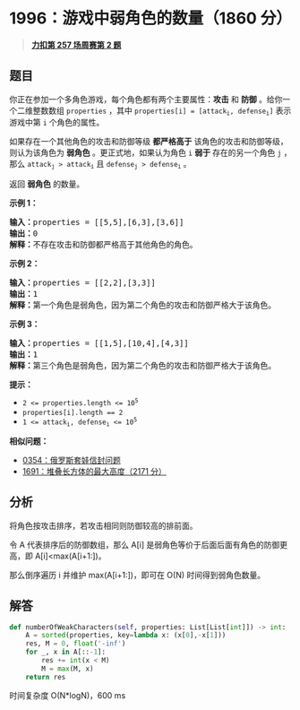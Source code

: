 # 1996：游戏中弱角色的数量（1860 分）


> <u>**[力扣第 257 场周赛第 2 题](https://leetcode.cn/problems/the-number-of-weak-characters-in-the-game/)**</u>

## 题目

<p>你正在参加一个多角色游戏，每个角色都有两个主要属性：<strong>攻击</strong> 和 <strong>防御</strong> 。给你一个二维整数数组 <code>properties</code> ，其中 <code>properties[i] = [attack<sub>i</sub>, defense<sub>i</sub>]</code> 表示游戏中第 <code>i</code> 个角色的属性。</p>

<p>如果存在一个其他角色的攻击和防御等级 <strong>都严格高于</strong> 该角色的攻击和防御等级，则认为该角色为 <strong>弱角色</strong> 。更正式地，如果认为角色 <code>i</code> <strong>弱于</strong> 存在的另一个角色 <code>j</code> ，那么 <code>attack<sub>j</sub> &gt; attack<sub>i</sub></code> 且 <code>defense<sub>j</sub> &gt; defense<sub>i</sub></code> 。</p>

<p>返回 <strong>弱角色</strong> 的数量。</p>



<p><strong>示例 1：</strong></p>

<pre>
<strong>输入：</strong>properties = [[5,5],[6,3],[3,6]]
<strong>输出：</strong>0
<strong>解释：</strong>不存在攻击和防御都严格高于其他角色的角色。
</pre>

<p><strong>示例 2：</strong></p>

<pre>
<strong>输入：</strong>properties = [[2,2],[3,3]]
<strong>输出：</strong>1
<strong>解释：</strong>第一个角色是弱角色，因为第二个角色的攻击和防御严格大于该角色。
</pre>

<p><strong>示例 3：</strong></p>

<pre>
<strong>输入：</strong>properties = [[1,5],[10,4],[4,3]]
<strong>输出：</strong>1
<strong>解释：</strong>第三个角色是弱角色，因为第二个角色的攻击和防御严格大于该角色。
</pre>



<p><strong>提示：</strong></p>

<ul>
<li><code>2 &lt;= properties.length &lt;= 10<sup>5</sup></code></li>
<li><code>properties[i].length == 2</code></li>
<li><code>1 &lt;= attack<sub>i</sub>, defense<sub>i</sub> &lt;= 10<sup>5</sup></code></li>
</ul>


**相似问题：**
- [0354：俄罗斯套娃信封问题](/leetcode/0354)
- [1691：堆叠长方体的最大高度（2171 分）](/leetcode/1691)


## 分析

将角色按攻击排序，若攻击相同则防御较高的排前面。

令 A 代表排序后的防御数组，那么 A[i] 是弱角色等价于后面后面有角色的防御更高，即 A[i]<max(A[i+1:])。

那么倒序遍历 i 并维护 max(A[i+1:])，即可在 O(N) 时间得到弱角色数量。

## 解答

```python
def numberOfWeakCharacters(self, properties: List[List[int]]) -> int:
    A = sorted(properties, key=lambda x: (x[0],-x[1]))
    res, M = 0, float('-inf')
    for _, x in A[::-1]:
        res += int(x < M)
        M = max(M, x)
    return res
```
时间复杂度 O(N*logN)，600 ms

